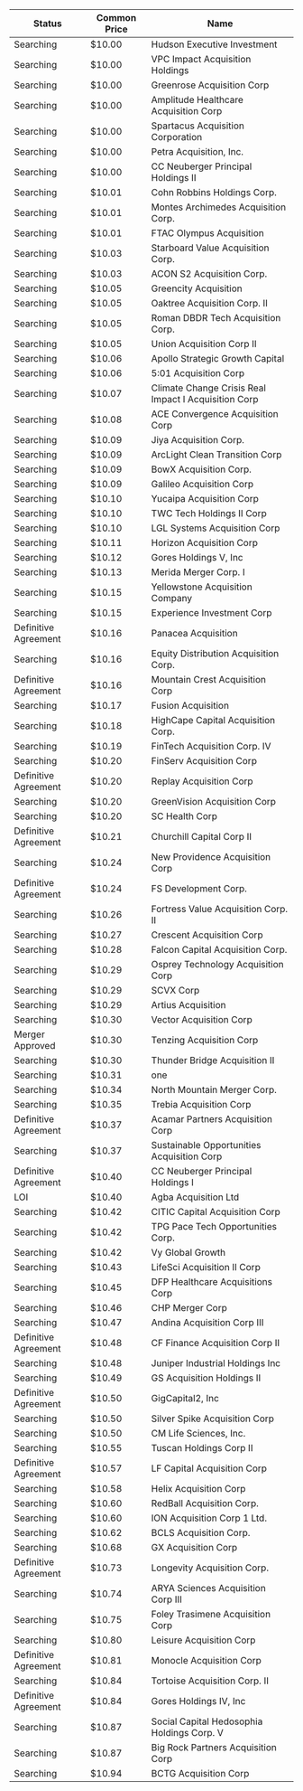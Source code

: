 Status               | Common Price  | Name                                                
-------------------- | ------------- | ----------------------------------------------------
Searching            | $10.00        | Hudson Executive Investment                         
Searching            | $10.00        | VPC Impact Acquisition Holdings                     
Searching            | $10.00        | Greenrose Acquisition Corp                          
Searching            | $10.00        | Amplitude Healthcare Acquisition Corp               
Searching            | $10.00        | Spartacus Acquisition Corporation                   
Searching            | $10.00        | Petra Acquisition, Inc.                             
Searching            | $10.00        | CC Neuberger Principal Holdings II                  
Searching            | $10.01        | Cohn Robbins Holdings Corp.                         
Searching            | $10.01        | Montes Archimedes Acquisition Corp.                 
Searching            | $10.01        | FTAC Olympus Acquisition                            
Searching            | $10.03        | Starboard Value Acquisition Corp.                   
Searching            | $10.03        | ACON S2 Acquisition Corp.                           
Searching            | $10.05        | Greencity Acquisition                               
Searching            | $10.05        | Oaktree Acquisition Corp. II                        
Searching            | $10.05        | Roman DBDR Tech Acquisition Corp.                   
Searching            | $10.05        | Union Acquisition Corp II                           
Searching            | $10.06        | Apollo Strategic Growth Capital                     
Searching            | $10.06        | 5:01 Acquisition Corp                               
Searching            | $10.07        | Climate Change Crisis Real Impact I Acquisition Corp
Searching            | $10.08        | ACE Convergence Acquisition Corp                    
Searching            | $10.09        | Jiya Acquisition Corp.                              
Searching            | $10.09        | ArcLight Clean Transition Corp                      
Searching            | $10.09        | BowX Acquisition Corp.                              
Searching            | $10.09        | Galileo Acquisition Corp                            
Searching            | $10.10        | Yucaipa Acquisition Corp                            
Searching            | $10.10        | TWC Tech Holdings II Corp                           
Searching            | $10.10        | LGL Systems Acquisition Corp                        
Searching            | $10.11        | Horizon Acquisition Corp                            
Searching            | $10.12        | Gores Holdings V, Inc                               
Searching            | $10.13        | Merida Merger Corp. I                               
Searching            | $10.15        | Yellowstone Acquisition Company                     
Searching            | $10.15        | Experience Investment Corp                          
Definitive Agreement | $10.16        | Panacea Acquisition                                 
Searching            | $10.16        | Equity Distribution Acquisition Corp.               
Definitive Agreement | $10.16        | Mountain Crest Acquisition Corp                     
Searching            | $10.17        | Fusion Acquisition                                  
Searching            | $10.18        | HighCape Capital Acquisition Corp.                  
Searching            | $10.19        | FinTech Acquisition Corp. IV                        
Searching            | $10.20        | FinServ Acquisition Corp                            
Definitive Agreement | $10.20        | Replay Acquisition Corp                             
Searching            | $10.20        | GreenVision Acquisition Corp                        
Searching            | $10.20        | SC Health Corp                                      
Definitive Agreement | $10.21        | Churchill Capital Corp II                           
Searching            | $10.24        | New Providence Acquisition Corp                     
Definitive Agreement | $10.24        | FS Development Corp.                                
Searching            | $10.26        | Fortress Value Acquisition Corp. II                 
Searching            | $10.27        | Crescent Acquisition Corp                           
Searching            | $10.28        | Falcon Capital Acquisition Corp.                    
Searching            | $10.29        | Osprey Technology Acquisition Corp                  
Searching            | $10.29        | SCVX Corp                                           
Searching            | $10.29        | Artius Acquisition                                  
Searching            | $10.30        | Vector Acquisition Corp                             
Merger Approved      | $10.30        | Tenzing Acquisition Corp                            
Searching            | $10.30        | Thunder Bridge Acquisition II                       
Searching            | $10.31        | one                                                 
Searching            | $10.34        | North Mountain Merger Corp.                         
Searching            | $10.35        | Trebia Acquisition Corp                             
Definitive Agreement | $10.37        | Acamar Partners Acquisition Corp                    
Searching            | $10.37        | Sustainable Opportunities Acquisition Corp          
Definitive Agreement | $10.40        | CC Neuberger Principal Holdings I                   
LOI                  | $10.40        | Agba Acquisition Ltd                                
Searching            | $10.42        | CITIC Capital Acquisition Corp                      
Searching            | $10.42        | TPG Pace Tech Opportunities Corp.                   
Searching            | $10.42        | Vy Global Growth                                    
Searching            | $10.43        | LifeSci Acquisition II Corp                         
Searching            | $10.45        | DFP Healthcare Acquisitions Corp                    
Searching            | $10.46        | CHP Merger Corp                                     
Searching            | $10.47        | Andina Acquisition Corp III                         
Definitive Agreement | $10.48        | CF Finance Acquisition Corp II                      
Searching            | $10.48        | Juniper Industrial Holdings Inc                     
Searching            | $10.49        | GS Acquisition Holdings II                          
Definitive Agreement | $10.50        | GigCapital2, Inc                                    
Searching            | $10.50        | Silver Spike Acquisition Corp                       
Searching            | $10.50        | CM Life Sciences, Inc.                              
Searching            | $10.55        | Tuscan Holdings Corp II                             
Definitive Agreement | $10.57        | LF Capital Acquisition Corp                         
Searching            | $10.58        | Helix Acquisition Corp                              
Searching            | $10.60        | RedBall Acquisition Corp.                           
Searching            | $10.60        | ION Acquisition Corp 1 Ltd.                         
Searching            | $10.62        | BCLS Acquisition Corp.                              
Searching            | $10.68        | GX Acquisition Corp                                 
Definitive Agreement | $10.73        | Longevity Acquisition Corp.                         
Searching            | $10.74        | ARYA Sciences Acquisition Corp III                  
Searching            | $10.75        | Foley Trasimene Acquisition Corp                    
Searching            | $10.80        | Leisure Acquisition Corp                            
Definitive Agreement | $10.81        | Monocle Acquisition Corp                            
Searching            | $10.84        | Tortoise Acquisition Corp. II                       
Definitive Agreement | $10.84        | Gores Holdings IV, Inc                              
Searching            | $10.87        | Social Capital Hedosophia Holdings Corp. V          
Searching            | $10.87        | Big Rock Partners Acquisition Corp                  
Searching            | $10.94        | BCTG Acquisition Corp                               
